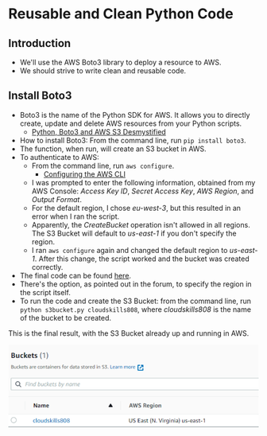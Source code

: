 # Reusable and Clean Python Code

## Introduction

- We'll use the AWS Boto3 library to deploy a resource to AWS.
- We should strive to write clean and reusable code.

## Install Boto3

- Boto3 is the name of the Python SDK for AWS. It allows you to directly create, update and delete AWS resources from your Python scripts.
  - [Python, Boto3 and AWS S3 Desmystified](https://realpython.com/python-boto3-aws-s3/) 
- How to install Boto3: From the command line, run `pip install boto3`.
- The function, when run, will create an S3 bucket in AWS.
- To authenticate to AWS:
  - From the command line, run `aws configure`.
    - [Configuring the AWS CLI](https://docs.aws.amazon.com/cli/latest/userguide/cli-chap-configure.html) 
  - I was prompted to enter the following information, obtained from my AWS Console: *Access Key ID*, *Secret Access Key*, *AWS Region*, and *Output Format*.
  - For the default region, I chose *eu-west-3*, but this resulted in an error when I ran the script.
  - Apparently, the *CreateBucket* operation isn't allowed in all regions. The S3 Bucket will default to *us-east-1* if you don't specify the region.
  - I ran `aws configure` again and changed the default region to *us-east-1*. After this change, the script worked and the bucket was created correctly.
- The final code can be found [here](Project2/s3bucket.py).
- There's the option, as pointed out in the forum, to specify the region in the script itself.
- To run the code and create the S3 Bucket: from the command line, run `python s3bucket.py cloudskills808`, where *cloudskills808* is the name of the bucket to be created.

This is the final result, with the S3 Bucket already up and running in AWS.

![AWS Portal](portal_bucket_live.png)
